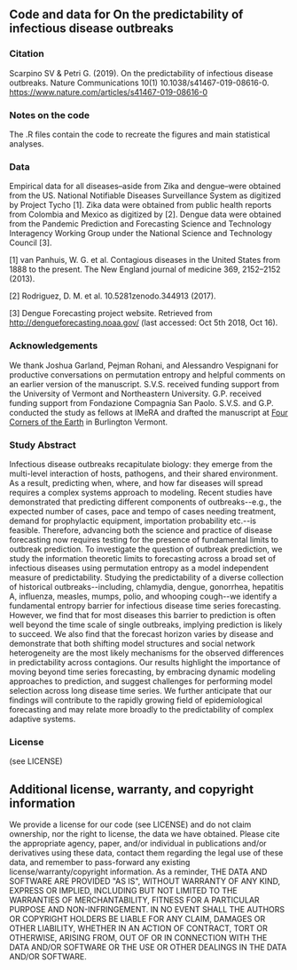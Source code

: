 ## Code and data for On the predictability of infectious disease outbreaks

### Citation
Scarpino SV & Petri G. (2019). On the predictability of infectious disease outbreaks. Nature Communications 10(1) 10.1038/s41467-019-08616-0. https://www.nature.com/articles/s41467-019-08616-0

### Notes on the code
The .R files contain the code to recreate the figures and main statistical analyses. 

### Data
Empirical data for all diseases–aside from Zika and dengue–were obtained from the US. National
Notifiable Diseases Surveillance System as digitized by Project Tycho [1]. Zika data were obtained from public health reports from Colombia and Mexico as digitized by [2].  Dengue data were obtained from the Pandemic Prediction and Forecasting Science and Technology Interagency Working Group under the National Science and Technology Council [3].

[1] van Panhuis, W. G. et al. Contagious diseases in the United States from 1888 to the
present. The New England journal of medicine 369, 2152–2152 (2013).

[2] Rodriguez, D. M. et al. 10.5281zenodo.344913 (2017).

[3]  Dengue Forecasting project website. Retrieved from http://dengueforecasting.noaa.gov/  (last accessed: Oct 5th  2018, Oct 16).

### Acknowledgements
We thank Joshua Garland, Pejman Rohani, and Alessandro Vespignani for productive conversations on permutation entropy and helpful comments on an earlier version of the manuscript. S.V.S. received funding support from the University of Vermont and Northeastern University. G.P. received funding support from Fondazione Compagnia San Paolo. S.V.S. and G.P. conducted the study as fellows at IMeRA and drafted the manuscript at [Four Corners of the Earth](https://www.instagram.com/fourcornersoftheearthdeli/) in Burlington Vermont.

### Study Abstract
Infectious disease outbreaks recapitulate biology: they emerge from the multi-level interaction of hosts, pathogens, and their shared environment.  As a result, predicting when, where, and how far diseases will spread requires a complex systems approach to modeling.  Recent studies have demonstrated that predicting different components of outbreaks--e.g., the expected number of cases, pace and tempo of cases needing treatment, demand for prophylactic equipment, importation probability etc.--is feasible.  Therefore, advancing both the science and practice of disease forecasting now requires testing for the presence of fundamental limits to outbreak prediction.  To investigate the question of outbreak prediction, we study the information theoretic limits to forecasting across a broad set of infectious diseases using permutation entropy as a model independent measure of predictability.  Studying the predictability of a diverse collection of historical outbreaks--including, chlamydia, dengue, gonorrhea, hepatitis A, influenza, measles, mumps, polio, and whooping cough--we identify a fundamental entropy barrier for infectious disease time series forecasting.  However, we find that for most diseases this barrier to prediction is often well beyond the time scale of single outbreaks, implying prediction is likely to succeed.  We also find that the forecast horizon varies by disease and demonstrate that both shifting model structures and social network heterogeneity are the most likely mechanisms for the observed differences in predictability across contagions.  Our results highlight the importance of moving beyond time series forecasting, by embracing dynamic modeling approaches to prediction, and suggest challenges for performing model selection across long disease time series.  We further anticipate that our findings will contribute to the rapidly growing field of epidemiological forecasting and may relate more broadly to the predictability of complex adaptive systems.

### License
(see LICENSE)

## Additional license, warranty, and copyright information
We provide a license for our code (see LICENSE) and do not claim ownership, nor the right to license, the data we have obtained.  Please cite the appropriate agency, paper, and/or individual in publications and/or derivatives using these data, contact them regarding the legal use of these data, and remember to pass-forward any existing license/warranty/copyright information.  As a reminder, THE DATA AND SOFTWARE ARE PROVIDED "AS IS", WITHOUT WARRANTY OF ANY KIND, EXPRESS OR IMPLIED, INCLUDING BUT NOT LIMITED TO THE WARRANTIES OF MERCHANTABILITY, FITNESS FOR A PARTICULAR PURPOSE AND NON-INFRINGEMENT. IN NO EVENT SHALL THE AUTHORS OR COPYRIGHT HOLDERS BE LIABLE FOR ANY CLAIM, DAMAGES OR OTHER LIABILITY, WHETHER IN AN ACTION OF CONTRACT, TORT OR OTHERWISE, ARISING FROM, OUT OF OR IN CONNECTION WITH THE DATA AND/OR SOFTWARE OR THE USE OR OTHER DEALINGS IN THE DATA AND/OR SOFTWARE.
